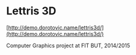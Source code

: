 Lettris 3D
===========

[http://demo.dorotovic.name/lettris3d/](http://demo.dorotovic.name/lettris3d/)

Computer Graphics project at FIT BUT, 2014/2015
